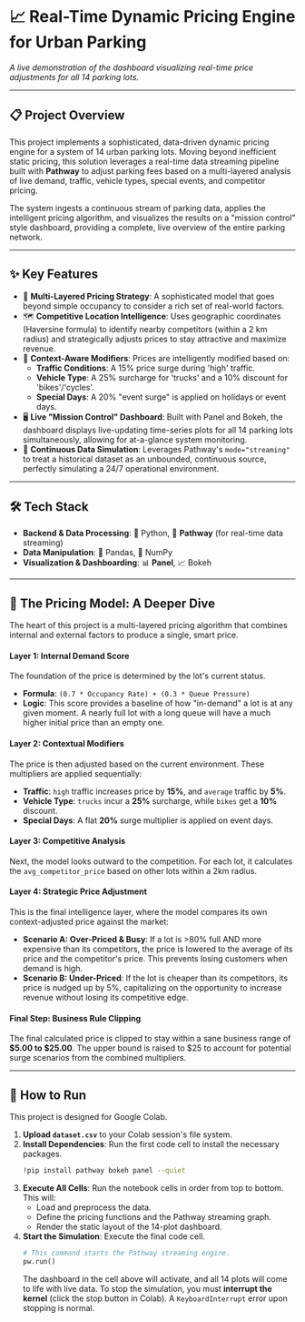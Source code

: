 # 📈 Real-Time Dynamic Pricing Engine for Urban Parking



*A live demonstration of the dashboard visualizing real-time price adjustments for all 14 parking lots.*

---

## 📋 Project Overview

This project implements a sophisticated, data-driven dynamic pricing engine for a system of 14 urban parking lots. Moving beyond inefficient static pricing, this solution leverages a real-time data streaming pipeline built with **Pathway** to adjust parking fees based on a multi-layered analysis of live demand, traffic, vehicle types, special events, and competitor pricing.

The system ingests a continuous stream of parking data, applies the intelligent pricing algorithm, and visualizes the results on a "mission control" style dashboard, providing a complete, live overview of the entire parking network.

---

## ✨ Key Features

-   🧠 **Multi-Layered Pricing Strategy**: A sophisticated model that goes beyond simple occupancy to consider a rich set of real-world factors.
-   🗺️ **Competitive Location Intelligence**: Uses geographic coordinates (Haversine formula) to identify nearby competitors (within a 2 km radius) and strategically adjusts prices to stay attractive and maximize revenue.
-   🚗 **Context-Aware Modifiers**: Prices are intelligently modified based on:
    -   **Traffic Conditions**: A 15% price surge during 'high' traffic.
    -   **Vehicle Type**: A 25% surcharge for 'trucks' and a 10% discount for 'bikes'/'cycles'.
    -   **Special Days**: A 20% "event surge" is applied on holidays or event days.
-   🖥️ **Live "Mission Control" Dashboard**: Built with Panel and Bokeh, the dashboard displays live-updating time-series plots for all 14 parking lots simultaneously, allowing for at-a-glance system monitoring.
-   🔄 **Continuous Data Simulation**: Leverages Pathway's `mode="streaming"` to treat a historical dataset as an unbounded, continuous source, perfectly simulating a 24/7 operational environment.

---

## 🛠️ Tech Stack

-   **Backend & Data Processing**: 🐍 Python, 🌊 **Pathway** (for real-time data streaming)
-   **Data Manipulation**: 🐼 Pandas, 🔢 NumPy
-   **Visualization & Dashboarding**: 📊 **Panel**, 📈 Bokeh

---

## 🧠 The Pricing Model: A Deeper Dive

The heart of this project is a multi-layered pricing algorithm that combines internal and external factors to produce a single, smart price.

#### Layer 1: Internal Demand Score
The foundation of the price is determined by the lot's current status.
-   **Formula**: `(0.7 * Occupancy Rate) + (0.3 * Queue Pressure)`
-   **Logic**: This score provides a baseline of how "in-demand" a lot is at any given moment. A nearly full lot with a long queue will have a much higher initial price than an empty one.

#### Layer 2: Contextual Modifiers
The price is then adjusted based on the current environment. These multipliers are applied sequentially:
-   **Traffic**: `high` traffic increases price by **15%**, and `average` traffic by **5%**.
-   **Vehicle Type**: `trucks` incur a **25%** surcharge, while `bikes` get a **10%** discount.
-   **Special Days**: A flat **20%** surge multiplier is applied on event days.

#### Layer 3: Competitive Analysis
Next, the model looks outward to the competition. For each lot, it calculates the `avg_competitor_price` based on other lots within a 2km radius.

#### Layer 4: Strategic Price Adjustment
This is the final intelligence layer, where the model compares its own context-adjusted price against the market:
-   **Scenario A: Over-Priced & Busy**: If a lot is >80% full AND more expensive than its competitors, the price is lowered to the average of its price and the competitor's price. This prevents losing customers when demand is high.
-   **Scenario B: Under-Priced**: If the lot is cheaper than its competitors, its price is nudged up by 5%, capitalizing on the opportunity to increase revenue without losing its competitive edge.

#### Final Step: Business Rule Clipping
The final calculated price is clipped to stay within a sane business range of **$5.00 to $25.00**. The upper bound is raised to $25 to account for potential surge scenarios from the combined multipliers.

---

## 🚀 How to Run

This project is designed for Google Colab.

1.  **Upload `dataset.csv`** to your Colab session's file system.
2.  **Install Dependencies**: Run the first code cell to install the necessary packages.
    ```bash
    !pip install pathway bokeh panel --quiet
    ```
3.  **Execute All Cells**: Run the notebook cells in order from top to bottom. This will:
    -   Load and preprocess the data.
    -   Define the pricing functions and the Pathway streaming graph.
    -   Render the static layout of the 14-plot dashboard.
4.  **Start the Simulation**: Execute the final code cell.
    ```python
    # This command starts the Pathway streaming engine.
    pw.run()
    ```
    The dashboard in the cell above will activate, and all 14 plots will come to life with live data. To stop the simulation, you must **interrupt the kernel** (click the stop button in Colab). A `KeyboardInterrupt` error upon stopping is normal.